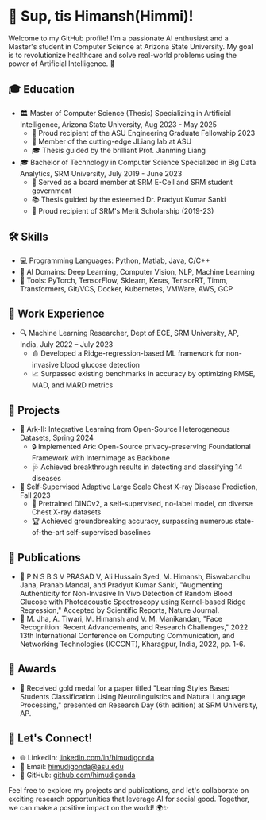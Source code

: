 # 👋 Sup, tis Himansh(Himmi)!

Welcome to my GitHub profile! I'm a passionate AI enthusiast and a Master's student in Computer Science at Arizona State University. My goal is to revolutionize healthcare and solve real-world problems using the power of Artificial Intelligence. 🚀

## 🎓 Education

- 🏛️ Master of Computer Science (Thesis) Specializing in Artificial Intelligence, Arizona State University, Aug 2023 - May 2025
  - 🎉 Proud recipient of the ASU Engineering Graduate Fellowship 2023
  - 🔬 Member of the cutting-edge JLiang lab at ASU
  - 🎓 Thesis guided by the brilliant Prof. Jianming Liang
- 🎓 Bachelor of Technology in Computer Science Specialized in Big Data Analytics, SRM University, July 2019 - June 2023
  - 🏅 Served as a board member at SRM E-Cell and SRM student government
  - 📚 Thesis guided by the esteemed Dr. Pradyut Kumar Sanki
  - 🌟 Proud recipient of SRM's Merit Scholarship (2019-23)

## 🛠️ Skills

- 💻 Programming Languages: Python, Matlab, Java, C/C++
- 🧠 AI Domains: Deep Learning, Computer Vision, NLP, Machine Learning
- 🚀 Tools: PyTorch, TensorFlow, Sklearn, Keras, TensorRT, Timm, Transformers, Git/VCS, Docker, Kubernetes, VMWare, AWS, GCP

## 💼 Work Experience

- 🔍 Machine Learning Researcher, Dept of ECE, SRM University, AP, India, July 2022 – July 2023
  - 🩸 Developed a Ridge-regression-based ML framework for non-invasive blood glucose detection
  - 📈 Surpassed existing benchmarks in accuracy by optimizing RMSE, MAD, and MARD metrics

## 🚀 Projects

- 🏥 Ark-II: Integrative Learning from Open-Source Heterogeneous Datasets, Spring 2024
  - 🔒 Implemented Ark: Open-Source privacy-preserving Foundational Framework with InternImage as Backbone
  - 🩺 Achieved breakthrough results in detecting and classifying 14 diseases
- 🩻 Self-Supervised Adaptive Large Scale Chest X-ray Disease Prediction, Fall 2023
  - 🎨 Pretrained DINOv2, a self-supervised, no-label model, on diverse Chest X-ray datasets
  - 🏆 Achieved groundbreaking accuracy, surpassing numerous state-of-the-art self-supervised baselines

## 📜 Publications

- 📝 P N S B S V PRASAD V, Ali Hussain Syed, M. Himansh, Biswabandhu Jana, Pranab Mandal, and Pradyut Kumar Sanki, "Augmenting Authenticity for Non-Invasive In Vivo Detection of Random Blood Glucose with Photoacoustic Spectroscopy using Kernel-based Ridge Regression," Accepted by Scientific Reports, Nature Journal.
- 📝 M. Jha, A. Tiwari, M. Himansh and V. M. Manikandan, "Face Recognition: Recent Advancements, and Research Challenges," 2022 13th International Conference on Computing Communication, and Networking Technologies (ICCCNT), Kharagpur, India, 2022, pp. 1-6.

## 🏅 Awards

- 🥇 Received gold medal for a paper titled "Learning Styles Based Students Classification Using Neurolinguistics and Natural Language Processing," presented on Research Day (6th edition) at SRM University, AP.

## 🔗 Let's Connect!

- 🌐 LinkedIn: [linkedin.com/in/himudigonda](https://www.linkedin.com/in/himudigonda/)
- 📧 Email: [himudigonda@asu.edu](mailto:himudigonda@asu.edu)
- 🐙 GitHub: [github.com/himudigonda](https://github.com/himudigonda)

Feel free to explore my projects and publications, and let's collaborate on exciting research opportunities that leverage AI for social good. Together, we can make a positive impact on the world! 🌍✨
